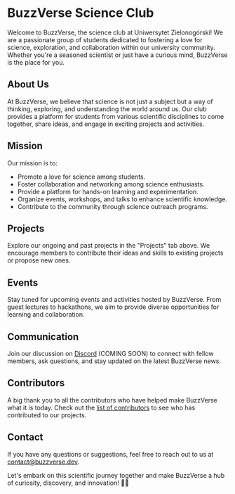 # BuzzVerse Science Club

Welcome to BuzzVerse, the science club at Uniwersytet Zielonogórski! We are a passionate group of students dedicated to fostering a love for science, exploration, and collaboration within our university community. Whether you're a seasoned scientist or just have a curious mind, BuzzVerse is the place for you.

## About Us

At BuzzVerse, we believe that science is not just a subject but a way of thinking, exploring, and understanding the world around us. Our club provides a platform for students from various scientific disciplines to come together, share ideas, and engage in exciting projects and activities.

## Mission

Our mission is to:

- Promote a love for science among students.
- Foster collaboration and networking among science enthusiasts.
- Provide a platform for hands-on learning and experimentation.
- Organize events, workshops, and talks to enhance scientific knowledge.
- Contribute to the community through science outreach programs.

## Projects

Explore our ongoing and past projects in the "Projects" tab above. We encourage members to contribute their ideas and skills to existing projects or propose new ones.

## Events

Stay tuned for upcoming events and activities hosted by BuzzVerse. From guest lectures to hackathons, we aim to provide diverse opportunities for learning and collaboration.

## Communication

Join our discussion on [Discord]() (COMING SOON) to connect with fellow members, ask questions, and stay updated on the latest BuzzVerse news.

## Contributors

A big thank you to all the contributors who have helped make BuzzVerse what it is today. Check out the [list of contributors](profile/CONTRIBUTORS.md) to see who has contributed to our projects.

<!-- ## Code of Conduct

To ensure a positive and inclusive environment, we have a [Code of Conduct](CODE_OF_CONDUCT.md) that all members are expected to adhere to. -->

## Contact

If you have any questions or suggestions, feel free to reach out to us at [contact@buzzverse.dev](mailto:contact@buzzverse.dev).

Let's embark on this scientific journey together and make BuzzVerse a hub of curiosity, discovery, and innovation! 🚀🔬
